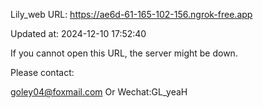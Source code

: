 Lily_web URL: https://ae6d-61-165-102-156.ngrok-free.app

Updated at: 2024-12-10 17:52:40

If you cannot open this URL, the server might be down.

Please contact: 

goley04@foxmail.com Or Wechat:GL_yeaH
